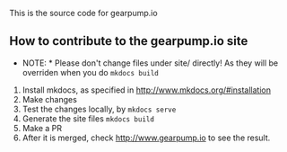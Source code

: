 This is the source code for gearpump.io

## How to contribute to the gearpump.io site 

* NOTE: * Please don't change files under site/ directly! As they will be overriden when you do ```mkdocs build```

1. Install mkdocs, as specified in http://www.mkdocs.org/#installation
2. Make changes
3. Test the changes locally, by ```mkdocs serve```
4. Generate the site files ```mkdocs build```
5. Make a PR
6. After it is merged, check http://www.gearpump.io to see the result.
